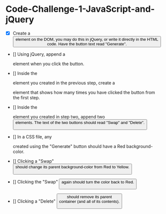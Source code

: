 # Code-Challenge-1-JavaScript-and-jQuery

- [X] Create a <button> element on the DOM, you may do this in jQuery, or write it directly in the HTML code. Have the button text read "Generate".

- [] Using jQuery, append a <div> element when you click the button.

- [] Inside the <div> element you created in the previous step, create a <p> element that shows how many times you have clicked the button from the first step.

- [] Inside the <div> element you created in step two, append two <button> elements. The text of the two buttons should read "Swap" and "Delete".

- [] In a CSS file, any <div> created using the "Generate" button should have a Red background-color.

- [] Clicking a "Swap" <button> should change its parent background-color from Red to Yellow.

- [] Clicking the "Swap" <button> again should turn the color back to Red.

- [] Clicking a "Delete" <button> should remove its parent <div> container (and all of its contents).